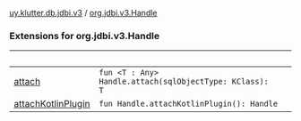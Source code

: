 [uy.klutter.db.jdbi.v3](../index.md) / [org.jdbi.v3.Handle](.)


### Extensions for org.jdbi.v3.Handle

|&nbsp;|&nbsp;|
|---|---|
| [attach](attach.md) | <code>fun <T : Any> Handle.attach(sqlObjectType: KClass<T>): T</code><br/> |
| [attachKotlinPlugin](attach-kotlin-plugin.md) | <code>fun Handle.attachKotlinPlugin(): Handle</code><br/> |
